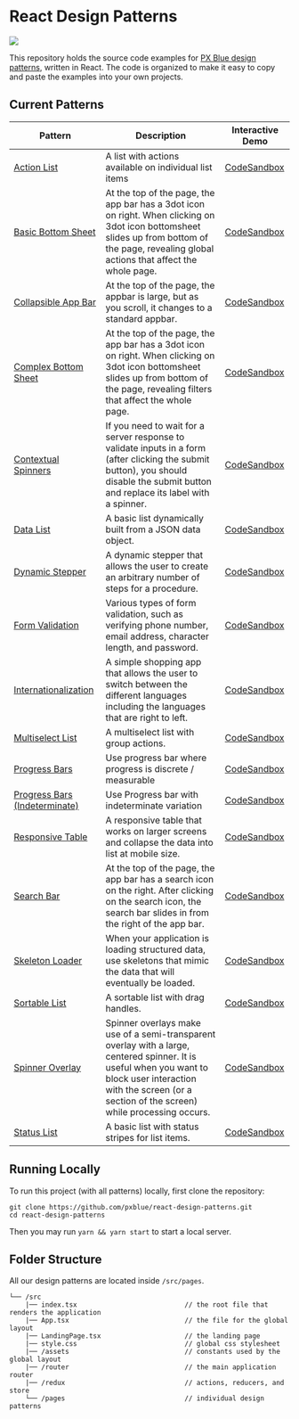# React Design Patterns

[![](https://img.shields.io/circleci/project/github/pxblue/react-design-patterns/master.svg?style=flat)](https://circleci.com/gh/pxblue/react-design-patterns/tree/master)

This repository holds the source code examples for [PX Blue design patterns](https://pxblue.github.io/patterns), written in React. The code is organized to make it easy to copy and paste the examples into your own projects.

## Current Patterns

| Pattern                                                                        | Description                                                                                                                                                                                  | Interactive Demo                                                                                                                                                                 |
| ------------------------------------------------------------------------------ | -------------------------------------------------------------------------------------------------------------------------------------------------------------------------------------------- | -------------------------------------------------------------------------------------------------------------------------------------------------------------------------------- |
| [Action List](https://pxblue.github.io/patterns/lists)                         | A list with actions available on individual list items                                                                                                                                       | [CodeSandbox](https://codesandbox.io/s/github/pxblue/react-design-patterns/tree/master?file=/src/pages/lists/action-list/index.tsx&initialpath=action-list)                      |
| [Basic Bottom Sheet](https://pxblue.github.io/patterns/overlay)                | At the top of the page, the app bar has a 3dot icon on right. When clicking on 3dot icon bottomsheet slides up from bottom of the page, revealing global actions that affect the whole page. | [CodeSandbox](https://codesandbox.io/s/github/pxblue/react-design-patterns/tree/master?file=/src/pages/overlays/basic-bottom-sheet/index.tsx&initialpath=basic-bottom-sheet)     |
| [Collapsible App Bar](https://pxblue.github.io/patterns/appbar)                | At the top of the page, the appbar is large, but as you scroll, it changes to a standard appbar.                                                                                             | [CodeSandbox](https://codesandbox.io/s/github/pxblue/react-design-patterns/tree/master?file=/src/pages/app-bar/collapsible-app-bar/index.tsx&initialpath=collapsible)            |
| [Complex Bottom Sheet](https://pxblue.github.io/patterns/overlay)              | At the top of the page, the app bar has a 3dot icon on right. When clicking on 3dot icon bottomsheet slides up from bottom of the page, revealing filters that affect the whole page.        | [CodeSandbox](https://codesandbox.io/s/github/pxblue/react-design-patterns/tree/master?file=/src/pages/overlays/complex-bottom-sheet/index.tsx&initialpath=complex-bottom-sheet) |
| [Contextual Spinners](https://pxblue.github.io/patterns/loading)              | If you need to wait for a server response to validate inputs in a form (after clicking the submit button), you should disable the submit button and replace its label with a spinner.        | [CodeSandbox](https://codesandbox.io/s/github/pxblue/react-design-patterns/tree/master?file=/src/pages/loading-waiting-states/contextual-spinner/index.tsx&initialpath=contextual-spinner) |
| [Data List](https://pxblue.github.io/patterns/lists)                           | A basic list dynamically built from a JSON data object.                                                                                                                                      | [CodeSandbox](https://codesandbox.io/s/github/pxblue/react-design-patterns/tree/master?file=/src/pages/lists/data-list/index.tsx&initialpath=data-list)                          |
| [Dynamic Stepper](https://pxblue.github.io/patterns/steppers)                  | A dynamic stepper that allows the user to create an arbitrary number of steps for a procedure.                                                                                               | [CodeSandbox](https://codesandbox.io/s/github/pxblue/react-design-patterns/tree/master?file=/src/pages/dynamic-stepper/index.tsx&initialpath=dynamic-stepper)                    |
| [Form Validation](https://pxblue.github.io/patterns/forms)                     | Various types of form validation, such as verifying phone number, email address, character length, and password.                                                                              | [CodeSandbox](https://codesandbox.io/s/github/pxblue/react-design-patterns/tree/master?file=/src/pages/form-validation/index.tsx&initialpath=form-validation)                    |
| [Internationalization](https://pxblue.github.io/patterns/internationalization) | A simple shopping app that allows the user to switch between the different languages including the languages that are right to left.                                                         | [CodeSandbox](https://codesandbox.io/s/github/pxblue/react-design-patterns/tree/master?file=/src/pages/i18n/index.tsx&initialpath=i18n)                                          |
| [Multiselect List](https://pxblue.github.io/patterns/lists)                    | A multiselect list with group actions.                                                                                                                                                       | [CodeSandbox](https://codesandbox.io/s/github/pxblue/react-design-patterns/tree/master?file=/src/pages/lists/multiselect-list/index.tsx&initialpath=multiselect-list)            |
| [Progress Bars](https://pxblue.github.io/patterns/loading)                    | Use progress bar where progress is discrete / measurable                                                                                              | [CodeSandbox](https://codesandbox.io/s/github/pxblue/react-design-patterns/tree/master?file=/src/pages/loading-waiting-states/progress-bar/index.tsx&initialpath=progress-bar)            |
| [Progress Bars (Indeterminate)](https://pxblue.github.io/patterns/loading)                    | Use Progress bar with indeterminate variation                                                                                              | [CodeSandbox](https://codesandbox.io/s/github/pxblue/react-design-patterns/tree/master?file=/src/pages/loading-waiting-states/progress-bar-indeterminate/index.tsx&initialpath=progress-bar-indeterminate)            |
| [Responsive Table](https://pxblue.github.io/patterns/lists)                    | A responsive table that works on larger screens and collapse the data into list at mobile size.                                                                                              | [CodeSandbox](https://codesandbox.io/s/github/pxblue/react-design-patterns/tree/master?file=/src/pages/lists/responsive-table/index.tsx&initialpath=responsive-table)            |
| [Search Bar](https://pxblue.github.io/patterns/appbar)                         | At the top of the page, the app bar has a search icon on the right. After clicking on the search icon, the search bar slides in from the right of the app bar.                               | [CodeSandbox](https://codesandbox.io/s/github/pxblue/react-design-patterns/tree/master?file=/src/pages/app-bar/search-bar/index.tsx&initialpath=search)                          |
| [Skeleton Loader](https://pxblue.github.io/patterns/loading)                         | When your application is loading structured data, use skeletons that mimic the data that will eventually be loaded.                               | [CodeSandbox](https://codesandbox.io/s/github/pxblue/react-design-patterns/tree/master?file=/src/pages/loading-waiting-states/skeletons/index.tsx&initialpath=skeletons)                          |
| [Sortable List](https://pxblue.github.io/patterns/lists)                       | A sortable list with drag handles.                                                                                                                                                           | [CodeSandbox](https://codesandbox.io/s/github/pxblue/react-design-patterns/tree/master?file=/src/pages/lists/sortable-list/index.tsx&initialpath=sortable-list)                  |
| [Spinner Overlay](https://pxblue.github.io/patterns/loading)                         | Spinner overlays make use of a semi-transparent overlay with a large, centered spinner. It is useful when you want to block user interaction with the screen (or a section of the screen) while processing occurs.                               | [CodeSandbox](https://codesandbox.io/s/github/pxblue/react-design-patterns/tree/master?file=/src/pages/loading-waiting-states/spinner-overlays/index.tsx&initialpath=spinner-overlays)                          |
| [Status List](https://pxblue.github.io/patterns/lists)                         | A basic list with status stripes for list items.                                                                                                                                             | [CodeSandbox](https://codesandbox.io/s/github/pxblue/react-design-patterns/tree/master?file=/src/pages/lists/status-list/index.tsx&initialpath=status-list)                      |

## Running Locally

To run this project (with all patterns) locally, first clone the repository:

```
git clone https://github.com/pxblue/react-design-patterns.git
cd react-design-patterns
```

Then you may run `yarn && yarn start` to start a local server.

## Folder Structure

All our design patterns are located inside `/src/pages`.

```
└── /src
    |── index.tsx                           // the root file that renders the application
    |── App.tsx                             // the file for the global layout
    |── LandingPage.tsx                     // the landing page
    |── style.css                           // global css stylesheet
    |── /assets                             // constants used by the global layout
    |── /router                             // the main application router
    |── /redux                              // actions, reducers, and store
    └── /pages                              // individual design patterns
```
